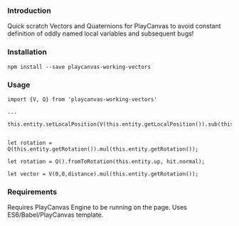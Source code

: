 ### Introduction

Quick scratch Vectors and Quaternions for PlayCanvas to avoid constant definition
of oddly named local variables and subsequent bugs!

### Installation

```language-shell
npm install --save playcanvas-working-vectors
```

### Usage

```language-javascript
import {V, Q} from 'playcanvas-working-vectors'

...

this.entity.setLocalPosition(V(this.entity.getLocalPosition()).sub(this.enemy.getPosition())); 


let rotation = Q(this.entity.getRotation()).mul(this.entity.getRotation());

let rotation = Q().fromToRotation(this.entity.up, hit.normal);

let vector = V(0,0,distance).mul(this.entity.getRotation()); 

```

### Requirements

Requires PlayCanvas Engine to be running on the page.  Uses ES6/Babel/PlayCanvas template.
